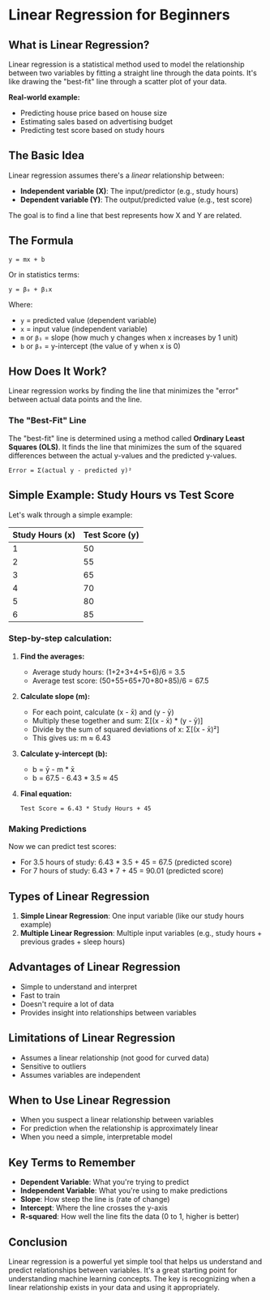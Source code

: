 # Linear Regression for Beginners

## What is Linear Regression?

Linear regression is a statistical method used to model the relationship between two variables by fitting a straight line through the data points. It's like drawing the "best-fit" line through a scatter plot of your data.

**Real-world example:** 
- Predicting house price based on house size
- Estimating sales based on advertising budget
- Predicting test score based on study hours

## The Basic Idea

Linear regression assumes there's a *linear* relationship between:
- **Independent variable (X)**: The input/predictor (e.g., study hours)
- **Dependent variable (Y)**: The output/predicted value (e.g., test score)

The goal is to find a line that best represents how X and Y are related.

## The Formula

```
y = mx + b
```

Or in statistics terms:
```
y = β₀ + β₁x
```

Where:
- `y` = predicted value (dependent variable)
- `x` = input value (independent variable) 
- `m` or `β₁` = slope (how much y changes when x increases by 1 unit)
- `b` or `β₀` = y-intercept (the value of y when x is 0)

## How Does It Work?

Linear regression works by finding the line that minimizes the "error" between actual data points and the line.

### The "Best-Fit" Line

The "best-fit" line is determined using a method called **Ordinary Least Squares (OLS)**. It finds the line that minimizes the sum of the squared differences between the actual y-values and the predicted y-values.

```
Error = Σ(actual y - predicted y)²
```

## Simple Example: Study Hours vs Test Score

Let's walk through a simple example:

| Study Hours (x) | Test Score (y) |
|-----------------|----------------|
| 1               | 50             |
| 2               | 55             |
| 3               | 65             |
| 4               | 70             |
| 5               | 80             |
| 6               | 85             |

### Step-by-step calculation:

1. **Find the averages:**
   - Average study hours: (1+2+3+4+5+6)/6 = 3.5
   - Average test score: (50+55+65+70+80+85)/6 = 67.5

2. **Calculate slope (m):**
   - For each point, calculate (x - x̄) and (y - ȳ)
   - Multiply these together and sum: Σ[(x - x̄) * (y - ȳ)]
   - Divide by the sum of squared deviations of x: Σ[(x - x̄)²]
   - This gives us: m ≈ 6.43

3. **Calculate y-intercept (b):**
   - b = ȳ - m * x̄
   - b = 67.5 - 6.43 * 3.5 ≈ 45

4. **Final equation:**
   ```
   Test Score = 6.43 * Study Hours + 45
   ```

### Making Predictions

Now we can predict test scores:
- For 3.5 hours of study: 6.43 * 3.5 + 45 = 67.5 (predicted score)
- For 7 hours of study: 6.43 * 7 + 45 = 90.01 (predicted score)

## Types of Linear Regression

1. **Simple Linear Regression**: One input variable (like our study hours example)
2. **Multiple Linear Regression**: Multiple input variables (e.g., study hours + previous grades + sleep hours)

## Advantages of Linear Regression

- Simple to understand and interpret
- Fast to train
- Doesn't require a lot of data
- Provides insight into relationships between variables

## Limitations of Linear Regression

- Assumes a linear relationship (not good for curved data)
- Sensitive to outliers
- Assumes variables are independent

## When to Use Linear Regression

- When you suspect a linear relationship between variables
- For prediction when the relationship is approximately linear
- When you need a simple, interpretable model

## Key Terms to Remember

- **Dependent Variable**: What you're trying to predict
- **Independent Variable**: What you're using to make predictions
- **Slope**: How steep the line is (rate of change)
- **Intercept**: Where the line crosses the y-axis
- **R-squared**: How well the line fits the data (0 to 1, higher is better)

## Conclusion

Linear regression is a powerful yet simple tool that helps us understand and predict relationships between variables. It's a great starting point for understanding machine learning concepts. The key is recognizing when a linear relationship exists in your data and using it appropriately.